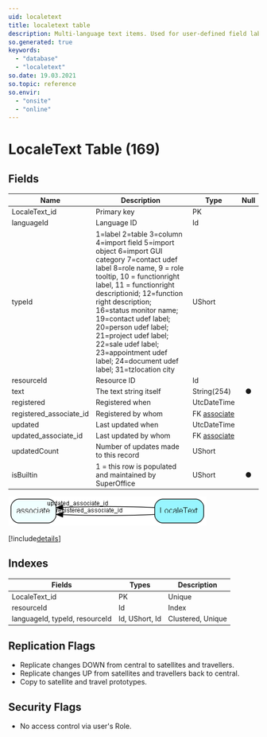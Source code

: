 ```yaml
---
uid: localetext
title: localetext table
description: Multi-language text items. Used for user-defined field labels. Must be assigned correct name to match the language they start SuperOffice in.  This table should be viewed in conjunction with FieldLabel. If a row in FieldLable has active = 1 this table will need to contain at least one row with the same resourceId as the FieldLabel row. The language id can be either 0 or one of the Windows language ID&apos;s; SuperOffice will pick the correct language on startup according to the user settings. If a label cannot be found with the given language and also not with language 0, it will not be substituted. 
so.generated: true
keywords:
  - "database"
  - "localetext"
so.date: 19.03.2021
so.topic: reference
so.envir:
  - "onsite"
  - "online"
---
```


# LocaleText Table (169)

## Fields

| Name | Description | Type | Null |
|------|-------------|------|:----:|
|LocaleText\_id|Primary key|PK| |
|languageId|Language ID|Id| |
|typeId|1=label 2=table 3=column 4=import field 5=import object 6=import GUI category 7=contact udef label 8=role name, 9 = role tooltip, 10 = functionright label, 11 = functionright descriptionid; 12=function right description; 16=status monitor name; 19=contact udef label; 20=person udef label; 21=project udef label; 22=sale udef label; 23=appointment udef label; 24=document udef label; 31=tzlocation city|UShort| |
|resourceId|Resource ID|Id| |
|text|The text string itself|String(254)|&#x25CF;|
|registered|Registered when|UtcDateTime| |
|registered\_associate\_id|Registered by whom|FK [associate](associate.md)| |
|updated|Last updated when|UtcDateTime| |
|updated\_associate\_id|Last updated by whom|FK [associate](associate.md)| |
|updatedCount|Number of updates made to this record|UShort| |
|isBuiltin|1 = this row is populated and maintained by SuperOffice|UShort|&#x25CF;|


![LocaleText table relationship diagram](media\LocaleText.png)

[!include[details](./includes/LocaleText.md)]

## Indexes

| Fields | Types | Description |
|--------|-------|-------------|
|LocaleText\_id |PK |Unique |
|resourceId |Id |Index |
|languageId, typeId, resourceId |Id, UShort, Id |Clustered, Unique |

## Replication Flags

* Replicate changes DOWN from central to satellites and travellers.
* Replicate changes UP from satellites and travellers back to central.
* Copy to satellite and travel prototypes.

## Security Flags

* No access control via user's Role.

